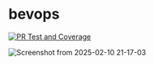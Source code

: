# bevops

[![PR Test and Coverage](https://github.com/Ahmed-Elawad/bevops/actions/workflows/quality_gates.test.yml/badge.svg?branch=server&event=pull_request)](https://github.com/Ahmed-Elawad/bevops/actions/workflows/quality_gates.test.yml)

![Screenshot from 2025-02-10 21-17-03](https://github.com/user-attachments/assets/125524ed-e6b0-4a83-abeb-dcf7210c1bbc)
